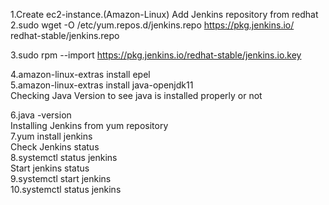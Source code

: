1.Create ec2-instance.(Amazon-Linux) 
Add Jenkins repository from redhat   
2.sudo wget -O /etc/yum.repos.d/jenkins.repo https://pkg.jenkins.io/ redhat-stable/jenkins.repo  

3.sudo rpm --import https://pkg.jenkins.io/redhat-stable/jenkins.io.key  

4.amazon-linux-extras install epel   
5.amazon-linux-extras install java-openjdk11  
Checking Java Version to see java is installed properly or not  

6.java -version  
Installing Jenkins from yum repository  
7.yum install jenkins  
Check Jenkins status  
8.systemctl status jenkins  
Start jenkins status  
9.systemctl start jenkins  
10.systemctl status jenkins  